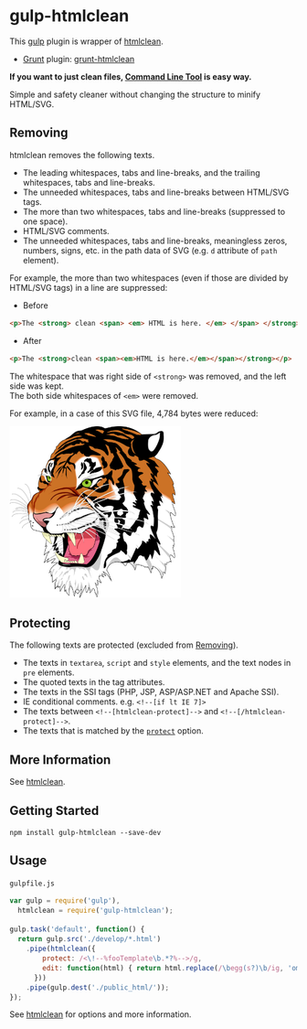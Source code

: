 # gulp-htmlclean

This [gulp](http://gulpjs.com/) plugin is wrapper of [htmlclean](https://github.com/anseki/htmlclean).

* [Grunt](http://gruntjs.com/) plugin: [grunt-htmlclean](https://github.com/anseki/grunt-htmlclean)

**If you want to just clean files, [Command Line Tool](https://github.com/anseki/htmlclean) is easy way.**

Simple and safety cleaner without changing the structure to minify HTML/SVG.

## Removing

htmlclean removes the following texts.

+ The leading whitespaces, tabs and line-breaks, and the trailing whitespaces, tabs and line-breaks.
+ The unneeded whitespaces, tabs and line-breaks between HTML/SVG tags.
+ The more than two whitespaces, tabs and line-breaks (suppressed to one space).
+ HTML/SVG comments.
+ The unneeded whitespaces, tabs and line-breaks, meaningless zeros, numbers, signs, etc. in the path data of SVG (e.g. `d` attribute of `path` element).

For example, the more than two whitespaces (even if those are divided by HTML/SVG tags) in a line are suppressed:

* Before

```html
<p>The <strong> clean <span> <em> HTML is here. </em> </span> </strong> </p>
```

* After

```html
<p>The <strong>clean <span><em>HTML is here.</em></span></strong></p>
```

The whitespace that was right side of `<strong>` was removed, and the left side was kept.  
The both side whitespaces of `<em>` were removed.

For example, in a case of this SVG file, 4,784 bytes were reduced:

<img src="Ghostscript_Tiger.svg" width="300" height="300">

## Protecting

The following texts are protected (excluded from [Removing](#removing)).

+ The texts in `textarea`, `script` and `style` elements, and the text nodes in `pre` elements.
+ The quoted texts in the tag attributes.
+ The texts in the SSI tags (PHP, JSP, ASP/ASP.NET and Apache SSI).
+ IE conditional comments. e.g. `<!--[if lt IE 7]>`
+ The texts between `<!--[htmlclean-protect]-->` and `<!--[/htmlclean-protect]-->`.
+ The texts that is matched by the [`protect`](#protect) option.

## More Information

See [htmlclean](https://github.com/anseki/htmlclean).

## Getting Started

```shell
npm install gulp-htmlclean --save-dev
```

## Usage

`gulpfile.js`

```js
var gulp = require('gulp'),
  htmlclean = require('gulp-htmlclean');

gulp.task('default', function() {
  return gulp.src('./develop/*.html')
    .pipe(htmlclean({
        protect: /<\!--%fooTemplate\b.*?%-->/g,
        edit: function(html) { return html.replace(/\begg(s?)\b/ig, 'omelet$1'); }
      }))
    .pipe(gulp.dest('./public_html/'));
});
```

See [htmlclean](https://github.com/anseki/htmlclean) for options and more information.
